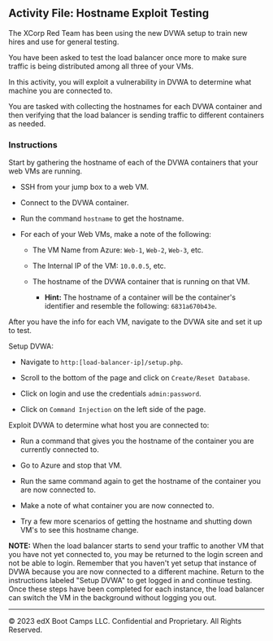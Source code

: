 ## Activity File: Hostname Exploit Testing

The XCorp Red Team has been using the new DVWA setup to train new hires and use for general testing.

You have been asked to test the load balancer once more to make sure traffic is being distributed among all three of your VMs.

In this activity, you will exploit a vulnerability in DVWA to determine what machine you are connected to. 

You are tasked with collecting the hostnames for each DVWA container and then verifying that the load balancer is sending traffic to different containers as needed.

### Instructions

Start by gathering the hostname of each of the DVWA containers that your web VMs are running. 

- SSH from your jump box to a web VM.

- Connect to the DVWA container.

- Run the command `hostname` to get the hostname.

- For each of your Web VMs, make a note of the following:

	- The VM Name from Azure: `Web-1`, `Web-2`, `Web-3`, etc.

	- The Internal IP of the VM: `10.0.0.5`, etc.

	- The hostname of the DVWA container that is running on that VM. 

		- **Hint:** The hostname of a container will be the container's identifier and resemble the following: `6831a670b43e`.

After you have the info for each VM, navigate to the DVWA site and set it up to test.

Setup DVWA:

- Navigate to `http:[load-balancer-ip]/setup.php`.

- Scroll to the bottom of the page and click on `Create/Reset Database`.

- Click on login and use the credentials `admin:password`.

- Click on `Command Injection` on the left side of the page.

Exploit DVWA to determine what host you are connected to:

- Run a command that gives you the hostname of the container you are currently connected to.

- Go to Azure and stop that VM.

- Run the same command again to get the hostname of the container you are now connected to.

- Make a note of what container you are now connected to. 

- Try a few more scenarios of getting the hostname and shutting down VM's to see this hostname change.

**NOTE:** When the load balancer starts to send your traffic to another VM that you have not yet connected to, you may be returned to the login screen and not be able to login. Remember that you haven't yet setup that instance of DVWA because you are now connected to a different machine. Return to the instructions labeled "Setup DVWA" to get logged in and continue testing. Once these steps have been completed for each instance, the load balancer can switch the VM in the background without logging you out.

---

© 2023 edX Boot Camps LLC. Confidential and Proprietary. All Rights Reserved.